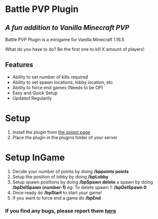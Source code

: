 # Battle PVP Plugin
## _A fun addition to Vanilla Minecraft PVP_


Battle PVP Plugin is a minigame for Vanilla Minecraft 1.16.5

What do you have to do? Be the first one to kill X amount of players!

## Features
- Ability to set number of kills required
- Ability to set spawn locations, lobby location, etc
- Ability to force end games (Needs to be OP)
- Easy and Quick Setup
- Updated Regularily

# Setup
1. Install the plugin from [the spigot page](https://www.spigotmc.org/resources/battle-pvp-plugin-v-1-16.92118/)
2. Place the plugin in the plugins folder of your server

# Setup InGame

1. Decide your number of points by doing **/bppoints points​**
2. Setup the position of lobby by doing **/bpLobby​**
3. Setup spawn positions by doing **/bpSpawn delete** a spawn by doing **/bpDelSpawn (number-1)**
 eg: To delete spawn 1: **/bpDelSpawn 0​**
4. Once ready do **/bpStart** to start your game!​
5. If you want to force end a game do **/bpEnd**

### If you find any bugs, please report them [here](https://discord.com/channels/840657812131807282/840657831639122000)

